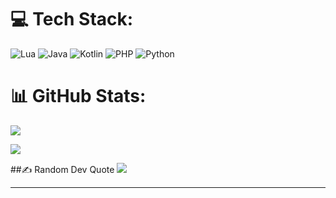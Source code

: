 # 💻 Tech Stack:
![Lua](https://img.shields.io/badge/lua-%232C2D72.svg?style=for-the-badge&logo=lua&logoColor=white) ![Java](https://img.shields.io/badge/java-%23ED8B00.svg?style=for-the-badge&logo=openjdk&logoColor=white) ![Kotlin](https://img.shields.io/badge/kotlin-%237F52FF.svg?style=for-the-badge&logo=kotlin&logoColor=white) ![PHP](https://img.shields.io/badge/php-%23777BB4.svg?style=for-the-badge&logo=php&logoColor=white) ![Python](https://img.shields.io/badge/python-3670A0?style=for-the-badge&logo=python&logoColor=ffdd54)
# 📊 GitHub Stats:
![](https://github-readme-stats.vercel.app/api?username=suwilanjitrey&theme=dark&hide_border=false&include_all_commits=true&count_private=true)

![](https://github-readme-stats.vercel.app/api/top-langs/?username=suwilanjitrey&theme=dark&hide_border=false&include_all_commits=true&count_private=true&layout=compact)

##✍️ Random Dev Quote
![](https://quotes-github-readme.vercel.app/api?type=horizontal&theme=radical)

---
